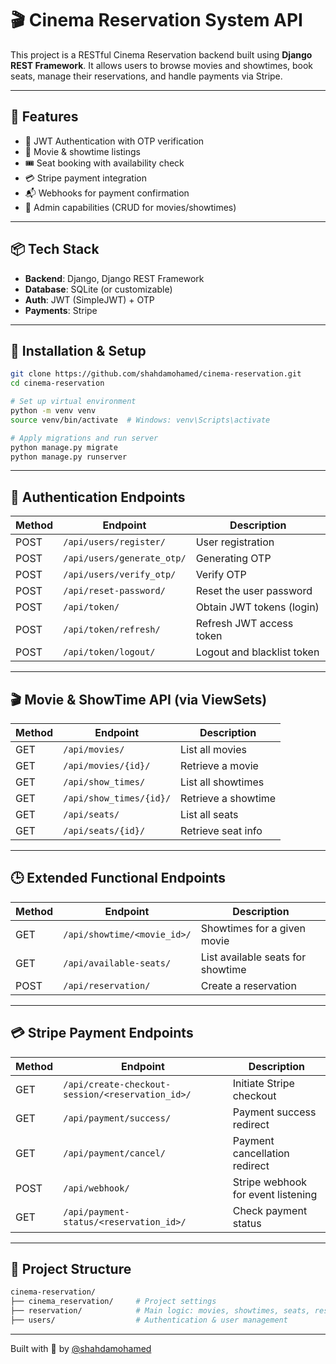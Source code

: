 # 🎬 Cinema Reservation System API

This project is a RESTful Cinema Reservation backend built using **Django REST Framework**. It allows users to browse movies and showtimes, book seats, manage their reservations, and handle payments via Stripe.

---

## 🚀 Features

- 🔐 JWT Authentication with OTP verification
- 🎥 Movie & showtime listings
- 🎟️ Seat booking with availability check
- 💳 Stripe payment integration
- 📬 Webhooks for payment confirmation
- 🧑 Admin capabilities (CRUD for movies/showtimes)

---

## 📦 Tech Stack

- **Backend**: Django, Django REST Framework
- **Database**: SQLite (or customizable)
- **Auth**: JWT (SimpleJWT) + OTP
- **Payments**: Stripe

---

## 📂 Installation & Setup

```bash
git clone https://github.com/shahdamohamed/cinema-reservation.git
cd cinema-reservation

# Set up virtual environment
python -m venv venv
source venv/bin/activate  # Windows: venv\Scripts\activate

# Apply migrations and run server
python manage.py migrate
python manage.py runserver
```

---

## 🔐 Authentication Endpoints

| Method | Endpoint                          | Description                                  |
|--------|-----------------------------------|----------------------------------------------|
| POST   | `/api/users/register/`            | User registration                            |
| POST   | `/api/users/generate_otp/`        | Generating OTP                               |
| POST   | `/api/users/verify_otp/`          | Verify OTP                                   |
| POST   | `/api/reset-password/`            | Reset the user password                      |
| POST   | `/api/token/`                     | Obtain JWT tokens (login)                    |
| POST   | `/api/token/refresh/`             | Refresh JWT access token                     |
| POST   | `/api/token/logout/`              | Logout and blacklist token                   |

---

## 🎬 Movie & ShowTime API (via ViewSets)

| Method | Endpoint                | Description              |
|--------|-------------------------|--------------------------|
| GET    | `/api/movies/`          | List all movies          |
| GET    | `/api/movies/{id}/`     | Retrieve a movie         |
| GET    | `/api/show_times/`      | List all showtimes       |
| GET    | `/api/show_times/{id}/` | Retrieve a showtime      |
| GET    | `/api/seats/`           | List all seats           |
| GET    | `/api/seats/{id}/`      | Retrieve seat info       |

---

## 🕒 Extended Functional Endpoints

| Method | Endpoint                                | Description                            |
|--------|-----------------------------------------|----------------------------------------|
| GET    | `/api/showtime/<movie_id>/`            | Showtimes for a given movie            |
| GET    | `/api/available-seats/`                | List available seats for showtime      |
| POST   | `/api/reservation/`                    | Create a reservation                   |

---

## 💳 Stripe Payment Endpoints

| Method | Endpoint                                                 | Description                           |
|--------|----------------------------------------------------------|---------------------------------------|
| GET    | `/api/create-checkout-session/<reservation_id>/`        | Initiate Stripe checkout              |
| GET    | `/api/payment/success/`                                  | Payment success redirect              |
| GET    | `/api/payment/cancel/`                                   | Payment cancellation redirect         |
| POST   | `/api/webhook/`                                          | Stripe webhook for event listening    |
| GET    | `/api/payment-status/<reservation_id>/`                 | Check payment status                  |

---

## 📌 Project Structure

```bash
cinema-reservation/
├── cinema_reservation/     # Project settings
├── reservation/            # Main logic: movies, showtimes, seats, reservations
├── users/                  # Authentication & user management
```

---

Built with 💙 by [@shahdamohamed](https://github.com/shahdamohamed)